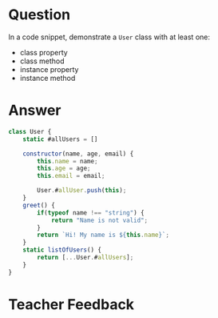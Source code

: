 # Question
In a code snippet, demonstrate a `User` class with at least one:
- class property
- class method
- instance property
- instance method

# Answer
```js
class User {
    static #allUsers = []

    constructor(name, age, email) {
        this.name = name;
        this.age = age;
        this.email = email;

        User.#allUser.push(this);
    }
    greet() {
        if(typeof name !== "string") {
            return "Name is not valid";
        }
        return `Hi! My name is ${this.name}`;
    }
    static listOfUsers() {
        return [...User.#allUsers];
    }
}
```

# Teacher Feedback